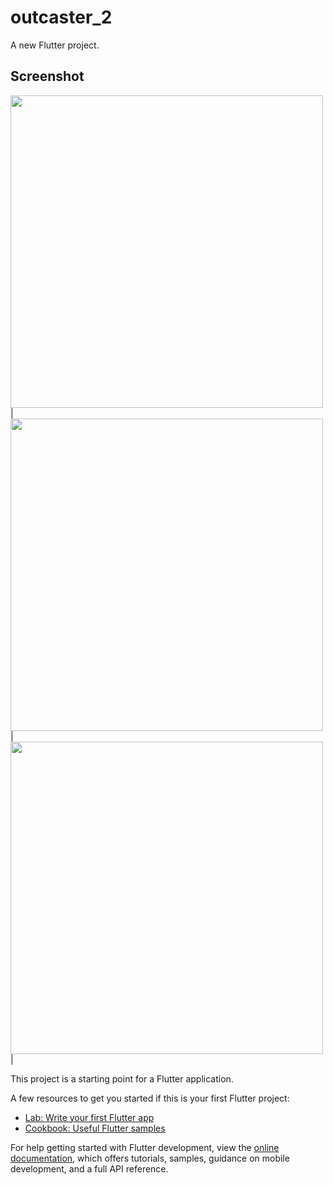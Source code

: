 # outcaster_2

A new Flutter project.

## Screenshot 

<img src = "https://user-images.githubusercontent.com/121785230/235981545-c8c1e58e-1e9f-472a-bc48-948fdca231c9.png" height="500px"/> |
<img src = "https://user-images.githubusercontent.com/121785230/235981596-eeccfe14-6804-4825-af37-4705621bf774.png" height="500px"/> |
<img src = "https://user-images.githubusercontent.com/121785230/235982012-b485495b-3634-4f92-a87d-776f6fac24ee.png" height="500px"/> |


This project is a starting point for a Flutter application.

A few resources to get you started if this is your first Flutter project:

- [Lab: Write your first Flutter app](https://docs.flutter.dev/get-started/codelab)
- [Cookbook: Useful Flutter samples](https://docs.flutter.dev/cookbook)

For help getting started with Flutter development, view the
[online documentation](https://docs.flutter.dev/), which offers tutorials,
samples, guidance on mobile development, and a full API reference.
